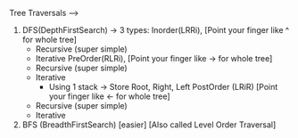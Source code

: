 Tree Traversals -->
1. DFS(DepthFirstSearch) -> 3 types:
Inorder(LRRi), [Point your finger like ^ for whole tree]
   - Recursive (super simple)
   - Iterative
PreOrder(RLRi), [Point your finger like -> for whole tree]
   - Recursive (super simple)
   - Iterative 
     - Using 1 stack -> Store Root, Right, Left
PostOrder (LRiR) [Point your finger like <- for whole tree]
   - Recursive (super simple)
   - Iterative
2. BFS (BreadthFirstSearch) [easier] [Also called Level Order Traversal]